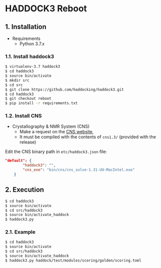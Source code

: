 # HADDOCK3 Reboot

## 1. Installation

* Requirements
    * Python 3.7.x

### 1.1. Install haddock3
```bash
$ virtualenv-3.7 haddock3
$ cd haddock3
$ source bin/activate
$ mkdir src
$ cd src
$ git clone https://github.com/haddocking/haddock3.git
$ cd haddock3
$ git checkout reboot
$ pip install -r requirements.txt
```

### 1.2. Install CNS

 * Crystallography & NMR System (CNS)
    * Make a request on the [CNS website](http://cns-online.org/v1.3/), 
    * It must be compiled with the contents of `cns1.3/` (provided with the release)

Edit the CNS binary path in `etc/haddock3.json` file:

```json
"default": {
        "haddock3": "",
        "cns_exe": "bin/cns/cns_solve-1.31-UU-MacIntel.exe"
    }
```

## 2. Execution

```bash
$ cd haddock3
$ source bin/activate
$ cd src/haddock3
$ source bin/activate_haddock
$ haddock3.py
```

### 2.1. Example

```bash
$ cd haddock3
$ source bin/activate
$ cd src/haddock3
$ source bin/activate_haddock
$ haddock3.py haddock/test/modules/scoring/golden/scoring.toml
```

